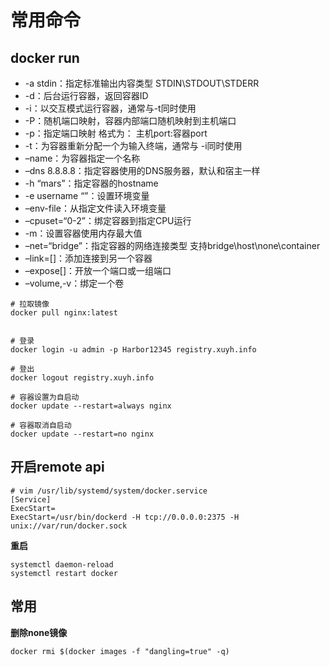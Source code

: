 # 常用命令


## docker run
* -a stdin：指定标准输出内容类型 STDIN\STDOUT\STDERR
* -d：后台运行容器，返回容器ID
* -i：以交互模式运行容器，通常与-t同时使用
* -P：随机端口映射，容器内部端口随机映射到主机端口
* -p：指定端口映射 格式为： 主机port:容器port
* -t：为容器重新分配一个为输入终端，通常与 -i同时使用
* –name：为容器指定一个名称
* –dns 8.8.8.8：指定容器使用的DNS服务器，默认和宿主一样
* -h “mars”：指定容器的hostname
* -e username “”：设置环境变量
* –env-file：从指定文件读入环境变量
* –cpuset=“0-2”：绑定容器到指定CPU运行
* -m：设置容器使用内存最大值
* –net=“bridge”：指定容器的网络连接类型 支持bridge\host\none\container
* –link=[]：添加连接到另一个容器
* –expose[]：开放一个端口或一组端口
* –volume,-v：绑定一个卷

```shell
# 拉取镜像
docker pull nginx:latest


# 登录
docker login -u admin -p Harbor12345 registry.xuyh.info

# 登出
docker logout registry.xuyh.info

# 容器设置为自启动
docker update --restart=always nginx

# 容器取消自启动
docker update --restart=no nginx
```


## 开启remote api

```shell
# vim /usr/lib/systemd/system/docker.service
[Service]
ExecStart=
ExecStart=/usr/bin/dockerd -H tcp://0.0.0.0:2375 -H unix://var/run/docker.sock
```

**重启**

```shell
systemctl daemon-reload
systemctl restart docker
```

## 常用

**删除none镜像**

```shell
docker rmi $(docker images -f "dangling=true" -q)
```